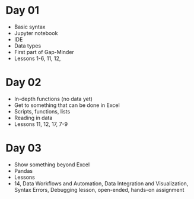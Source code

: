 # Day 01
- Basic syntax
- Jupyter notebook
- IDE
- Data types
- First part of Gap-Minder
- Lessons 1-6, 11, 12, 

# Day 02
- In-depth functions (no data yet)
- Get to something that can be done in Excel
- Scripts, functions, lists
- Reading in data
- Lessons 11, 12, 17, 7-9

# Day 03
- Show something beyond Excel
- Pandas
- Lessons 
- 14, Data Workflows and Automation, Data Integration and Visualization, Syntax Errors, Debugging lesson, open-ended, hands-on assignment
